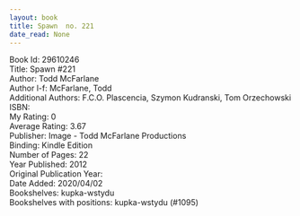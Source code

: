```yaml
---
layout: book
title: Spawn  no. 221
date_read: None
---
```


Book Id: 29610246<br />
Title: Spawn #221<br />
Author: Todd McFarlane<br />
Author l-f: McFarlane, Todd<br />
Additional Authors: F.C.O. Plascencia, Szymon Kudranski, Tom Orzechowski<br />
ISBN: <br />
My Rating: 0<br />
Average Rating: 3.67<br />
Publisher: Image - Todd McFarlane Productions<br />
Binding: Kindle Edition<br />
Number of Pages: 22<br />
Year Published: 2012<br />
Original Publication Year: <br />
Date Added: 2020/04/02<br />
Bookshelves: kupka-wstydu<br />
Bookshelves with positions: kupka-wstydu (#1095)<br />

